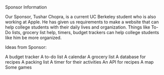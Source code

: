 Sponsor Information

Our Sponsor, Tushar Chopra, is a current UC Berkeley student who is also working at Apple. He has given us requirements to make a website that can help college students with their daily lives and organization. Things like To-Do lists, grocery list help, timers, budget trackers can help college students like him be more organized.

Ideas from Sponsor:

A budget tracker
A to-do list
A calendar
A grocery list
A database for recipes
A packing list
A timer for their activities
An API for recipes
A map
Some games

